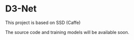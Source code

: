 # D3-Net
This project is based on SSD (Caffe)

The source code and training models will be available soon.
